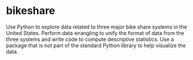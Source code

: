 # bikeshare
Use Python to explore data related to three major bike share systems in the United States. Perform data wrangling to unify the format of data from the three systems and write code to compute descriptive statistics. Use a package that is not part of the standard Python library to help visualize the data.
